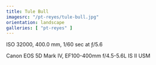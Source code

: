 ```yaml
---
title: Tule Bull
imagesrc: "/pt-reyes/tule-bull.jpg"
orientation: landscape
galleries: [ "pt-reyes" ]
---
```


ISO 32000, 400.0 mm, 1/60 sec at ƒ/5.6

Canon EOS 5D Mark IV, EF100-400mm f/4.5-5.6L IS II USM
